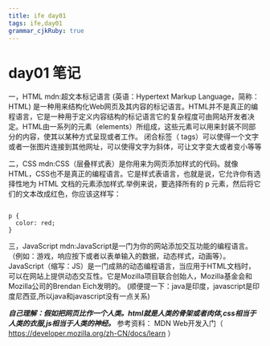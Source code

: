 ```yaml
---
title: ife day01
tags: ife,day01
grammar_cjkRuby: true
---
```

# day01 笔记
一，HTML
mdn:超文本标记语言  (英语：Hypertext Markup Language，简称：HTML)  是一种用来结构化Web网页及其内容的标记语言。HTML并不是真正的编程语言，它是一种用于定义内容结构的标记语言它的复杂程度可由网站开发者决定。HTML由一系列的元素（elements）所组成，这些元素可以用来封装不同部分的内容，使其以某种方式呈现或者工作。 闭合标签（ tags）可以使得一个文字或者一张图片连接到其他网址，可以使得文字为斜体，可让文字变大或者变小等等

 

二，CSS
mdn:CSS（层叠样式表）是你用来为网页添加样式的代码。就像 HTML，CSS也不是真正的编程语言。它是样式表语言，也就是说，它允许你有选择性地为 HTML 文档的元素添加样式.举例来说，要选择所有的 p 元素，然后将它们的文本改成红色，你应该这样写：
``` stylus

p {
  color: red;
}
```

三，JavaScript
mdn:JavaScript是一门为你的网站添加交互功能的编程语言。（例如：游戏，响应按下或者以表单输入的数据，动态样式，动画等）。JavaScript（缩写：JS）是一门成熟的动态编程语言，当应用于HTML文档时，可以在网站上提供动态交互性。它是Mozilla项目联合创始人，Mozilla基金会和Mozilla公司的Brendan Eich发明的。
(顺便提一下：java是印度，javascript是印度尼西亚,所以java和javascript没有一点关系)

***自己理解：假如把网页比作一个人类。html就是人类的骨架或者肉体,css相当于人类的衣服,js相当于人类的神经。***
参考资料：
MDN Web开发入门（ https://developer.mozilla.org/zh-CN/docs/learn ）